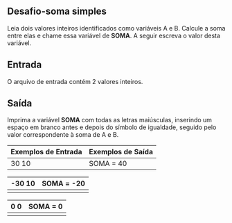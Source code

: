 ## Desafio-soma simples

Leia dois valores inteiros identificados como variáveis A e B. Calcule a soma entre elas e chame essa variável de **SOMA**.
A seguir escreva o valor desta variável.

## Entrada

O arquivo de entrada contém 2 valores inteiros.

## Saída

Imprima a variável **SOMA** com todas as letras maiúsculas, inserindo um espaço em branco antes e depois do símbolo de igualdade, seguido pelo valor correspondente à soma de A e B.

 

| Exemplos de Entrada | Exemplos de Saída |
| ------------------- | ----------------- |
| 30			10             | SOMA = 40         |

| -30			10 | SOMA = -20 |
| -------- | ---------- |
|          |            |

| 0			0 | SOMA = 0 |
| ----- | -------- |
|       |          |